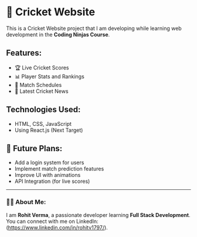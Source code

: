 # 🏏 Cricket Website

This is a Cricket Website project that I am developing while learning web development in the **Coding Ninjas Course**.

## Features:
- 🏆 Live Cricket Scores
- 📊 Player Stats and Rankings
- 📅 Match Schedules
- 📢 Latest Cricket News

## Technologies Used:
- HTML, CSS, JavaScript
- Using React.js (Next Target)

## 🚀 Future Plans:
- Add a login system for users
- Implement match prediction features
- Improve UI with animations
- API Integration (for live scores) 
---

### 👨‍💻 About Me:
I am **Rohit Verma**, a passionate developer learning **Full Stack Development**. You can connect with me on LinkedIn: (https://www.linkedin.com/in/rohitv1797/).
